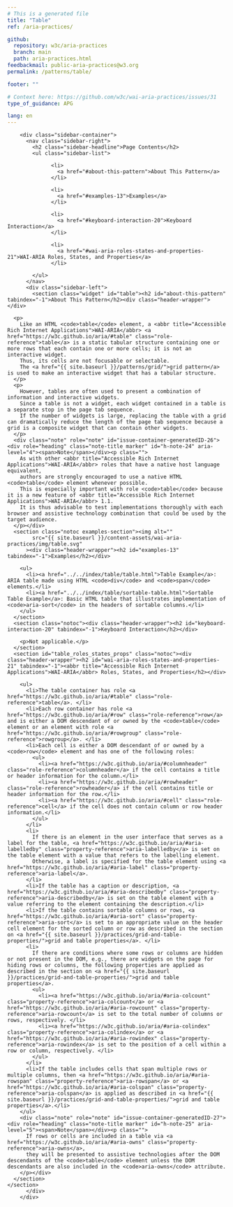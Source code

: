 ```yaml
---
# This is a generated file
title: "Table"
ref: /aria-practices/

github:
  repository: w3c/aria-practices
  branch: main
  path: aria-practices.html
feedbackmail: public-aria-practices@w3.org
permalink: /patterns/table/

footer: ""

# Context here: https://github.com/w3c/wai-aria-practices/issues/31
type_of_guidance: APG

lang: en
---
```



<link rel="stylesheet" href="{{ site.baseurl }}/content-assets/wai-aria-practices/styles.css">
<!-- Code highlighting styles -->
<link rel="stylesheet" href="{{ site.baseurl }}/index/css/github.css">

<div>

        <div class="sidebar-container">
          <nav class="sidebar-right">
            <h2 class="sidebar-headline">Page Contents</h2>
            <ul class="sidebar-list">
              
                  <li>
                    <a href="#about-this-pattern">About This Pattern</a>
                  </li>
                 
                  <li>
                    <a href="#examples-13">Examples</a>
                  </li>
                 
                  <li>
                    <a href="#keyboard-interaction-20">Keyboard Interaction</a>
                  </li>
                 
                  <li>
                    <a href="#wai-aria-roles-states-and-properties-21">WAI-ARIA Roles, States, and Properties</a>
                  </li>
                
            </ul>
          </nav>
          <div class="sidebar-left">
            <section class="widget" id="table"><h2 id="about-this-pattern" tabindex="-1">About This Pattern</h2><div class="header-wrapper"></div>
      
      <p>
        Like an HTML <code>table</code> element, a <abbr title="Accessible Rich Internet Applications">WAI-ARIA</abbr> <a href="https://w3c.github.io/aria/#table" class="role-reference">table</a> is a static tabular structure containing one or more rows that each contain one or more cells; it is not an interactive widget.
        Thus, its cells are not focusable or selectable.
        The <a href="{{ site.baseurl }}/patterns/grid/">grid pattern</a> is used to make an interactive widget that has a tabular structure.
      </p>
      <p>
        However, tables are often used to present a combination of information and interactive widgets.
        Since a table is not a widget, each widget contained in a table is a separate stop in the page tab sequence.
        If the number of widgets is large, replacing the table with a grid can dramatically reduce the length of the page tab sequence because a grid is a composite widget that can contain other widgets.
      </p>
      <div class="note" role="note" id="issue-container-generatedID-26"><div role="heading" class="note-title marker" id="h-note-24" aria-level="4"><span>Note</span></div><p class="">
        As with other <abbr title="Accessible Rich Internet Applications">WAI-ARIA</abbr> roles that have a native host language equivalent,
        authors are strongly encouraged to use a native HTML <code>table</code> element whenever possible.
        This is especially important with role <code>table</code> because it is a new feature of <abbr title="Accessible Rich Internet Applications">WAI-ARIA</abbr> 1.1.
        It is thus advisable to test implementations thoroughly with each browser and assistive technology combination that could be used by the target audience.
      </p></div>
      <section class="notoc examples-section"><img alt="" 
            src="{{ site.baseurl }}/content-assets/wai-aria-practices/img/table.svg"
          ><div class="header-wrapper"><h2 id="examples-13" tabindex="-1">Examples</h2></div>
        
        <ul>
          <li><a href="../../index/table/table.html">Table Example</a>: ARIA table made using HTML <code>div</code> and <code>span</code> elements.</li>
          <li><a href="../../index/table/sortable-table.html">Sortable Table Example</a>: Basic HTML table that illustrates implementation of <code>aria-sort</code> in the headers of sortable columns.</li>
        </ul>
      </section>
      <section class="notoc"><div class="header-wrapper"><h2 id="keyboard-interaction-20" tabindex="-1">Keyboard Interaction</h2></div>
        
        <p>Not applicable.</p>
      </section>
      <section id="table_roles_states_props" class="notoc"><div class="header-wrapper"><h2 id="wai-aria-roles-states-and-properties-21" tabindex="-1"><abbr title="Accessible Rich Internet Applications">WAI-ARIA</abbr> Roles, States, and Properties</h2></div>
        
        <ul>
          <li>The table container has role <a href="https://w3c.github.io/aria/#table" class="role-reference">table</a>. </li>
          <li>Each row container has role <a href="https://w3c.github.io/aria/#row" class="role-reference">row</a> and is either a DOM descendant of or owned by the <code>table</code> element or an element with role <a href="https://w3c.github.io/aria/#rowgroup" class="role-reference">rowgroup</a>. </li>
          <li>Each cell is either a DOM descendant of or owned by a <code>row</code> element and has one of the following roles:
            <ul>
              <li><a href="https://w3c.github.io/aria/#columnheader" class="role-reference">columnheader</a> if the cell contains a title or header information for the column.</li>
              <li><a href="https://w3c.github.io/aria/#rowheader" class="role-reference">rowheader</a> if the cell contains title or header information for the row.</li>
              <li><a href="https://w3c.github.io/aria/#cell" class="role-reference">cell</a> if the cell does not contain column or row header information.</li>
            </ul>
          </li>
          <li>
            If there is an element in the user interface that serves as a label for the table, <a href="https://w3c.github.io/aria/#aria-labelledby" class="property-reference">aria-labelledby</a> is set on the table element with a value that refers to the labelling element.
            Otherwise, a label is specified for the table element using <a href="https://w3c.github.io/aria/#aria-label" class="property-reference">aria-label</a>.
          </li>
          <li>If the table has a caption or description, <a href="https://w3c.github.io/aria/#aria-describedby" class="property-reference">aria-describedby</a> is set on the table element with a value referring to the element containing the description.</li>
          <li>If the table contains sortable columns or rows, <a href="https://w3c.github.io/aria/#aria-sort" class="property-reference">aria-sort</a> is set to an appropriate value on the header cell element for the sorted column or row as described in the section on <a href="{{ site.baseurl }}/practices/grid-and-table-properties/">grid and table properties</a>. </li>
          <li>
            If there are conditions where some rows or columns are hidden or not present in the DOM, e.g., there are widgets on the page for hiding rows or columns, the following properties are applied as described in the section on <a href="{{ site.baseurl }}/practices/grid-and-table-properties/">grid and table properties</a>.
            <ul>
              <li><a href="https://w3c.github.io/aria/#aria-colcount" class="property-reference">aria-colcount</a> or <a href="https://w3c.github.io/aria/#aria-rowcount" class="property-reference">aria-rowcount</a> is set to the total number of columns or rows, respectively. </li>
              <li><a href="https://w3c.github.io/aria/#aria-colindex" class="property-reference">aria-colindex</a> or <a href="https://w3c.github.io/aria/#aria-rowindex" class="property-reference">aria-rowindex</a> is set to the position of a cell within a row or column, respectively. </li>
            </ul>
          </li>
          <li>If the table includes cells that span multiple rows or multiple columns, then <a href="https://w3c.github.io/aria/#aria-rowspan" class="property-reference">aria-rowspan</a> or <a href="https://w3c.github.io/aria/#aria-colspan" class="property-reference">aria-colspan</a> is applied as described in <a href="{{ site.baseurl }}/practices/grid-and-table-properties/">grid and table properties</a>.</li>
        </ul>
        <div class="note" role="note" id="issue-container-generatedID-27"><div role="heading" class="note-title marker" id="h-note-25" aria-level="5"><span>Note</span></div><p class="">
          If rows or cells are included in a table via <a href="https://w3c.github.io/aria/#aria-owns" class="property-reference">aria-owns</a>,
          they will be presented to assistive technologies after the DOM descendants of the <code>table</code> element unless the DOM descendants are also included in the <code>aria-owns</code> attribute.
        </p></div>
      </section>
    </section>
          </div>
        </div>
      
</div>
<script>
  var SkipToConfig = {
    settings: {
      skipTo: {
        displayOption: 'popup',
        attachElement: '#site-header',
        colorTheme: 'aria'
      }
    }
  };
</script>
<script src="{{ site.baseurl }}/content-assets/wai-aria-practices/skipto.min.js"></script>

